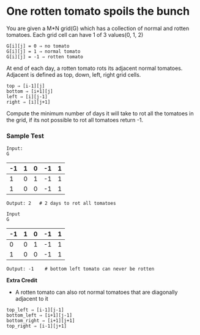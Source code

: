 # One rotten tomato spoils the bunch

You are given a M*N grid(G) which has a collection of normal and rotten tomatoes. Each grid cell can have 1 of 3 values(0, 1, 2)
```
G[i][j] = 0 ⇒ no tomato
G[i][j] = 1 ⇒ normal tomato
G[i][j] = -1 ⇒ rotten tomato
```

At end of each day, a rotten tomato rots its adjacent normal tomatoes. Adjacent is defined as top, down, left, right grid cells.
```
top ⇒ [i-1][j]
bottom ⇒ [i+1][j]
left ⇒ [i][j-1]
right ⇒ [i][j+1]
```

Compute the minimum number of days it will take to rot all the tomatoes in the grid, if its not possible to rot all tomatoes return -1.

### Sample Test
```
Input:
G
```
| -1 | 1 | 0 | -1 | 1 |
| --- | --- | --- | --- | --- |
| 1 | 0 | 1 | -1 | 1 |
| 1 | 0 | 0 | -1 | 1 |
```
Output: 2   # 2 days to rot all tomatoes
```
```
Input
G
```
| -1 | 1 | 0 | -1 | 1 |
| --- | --- | --- | --- | --- |
| 0 | 0 | 1 | -1 | 1 |
| 1 | 0 | 0 | -1 | 1 |
```
Output: -1    # bottom left tomato can never be rotten
```

**Extra Credit**
- A rotten tomato can also rot normal tomatoes that are diagonally adjacent to it
```
top_left ⇒ [i-1][j-1]
bottom_left ⇒ [i+1][j-1]
bottom_right ⇒ [i+1][j+1]
top_right ⇒ [i-1][j+1]
```
